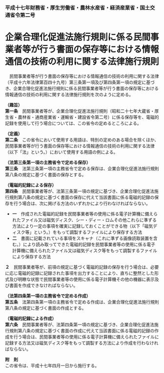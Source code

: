 ### 平成十七年財務省・厚生労働省・農林水産省・経済産業省・国土交通省令第二号  
# 企業合理化促進法施行規則に係る民間事業者等が行う書面の保存等における情報通信の技術の利用に関する法律施行規則  
　民間事業者等が行う書面の保存等における情報通信の技術の利用に関する法律（平成十六年法律第百四十九号）第三条第一項及び第四条第一項の規定に基づき、企業合理化促進法施行規則に係る民間事業者等が行う書面の保存等における情報通信の技術の利用に関する法律施行規則を次のように定める。  
  
**（趣旨）**  
**第一条**　民間事業者等が、企業合理化促進法施行規則（昭和二十七年大蔵省・厚生省・農林省・通商産業省・運輸省・建設省令第二号）に係る保存等を、電磁的記録を使用して行う場合については、この省令の定めるところによる。  
  
**（定義）**  
**第二条**　この省令において使用する用語は、特別の定めのある場合を除くほか、民間事業者等が行う書面の保存等における情報通信の技術の利用に関する法律（以下「法」という。）において使用する用語の例による。  
  
**（法第三条第一項の主務省令で定める保存）**  
**第三条**　法第三条第一項の主務省令で定める保存は、企業合理化促進法施行規則第八条の規定に基づく書面の保存とする。  
  
**（電磁的記録による保存）**  
**第四条**　民間事業者等が、法第三条第一項の規定に基づき、企業合理化促進法施行規則第八条の規定に基づく書面の保存に代えて当該書面に係る電磁的記録の保存を行う場合は、次に掲げる方法のいずれかにより行わなければならない。  
* **一**　作成された電磁的記録を民間事業者等の使用に係る電子計算機に備えられたファイル又は磁気ディスク、シー・ディー・ロムその他これらに準ずる方法により一定の事項を確実に記録しておくことができる物（以下「磁気ディスク等」という。）をもって調製するファイルにより保存する方法  
* **二**　書面に記載されている事項をスキャナ（これに準ずる画像読取装置を含む。）により読み取ってできた電磁的記録を民間事業者等の使用に係る電子計算機に備えられたファイル又は磁気ディスク等をもって調製するファイルにより保存する方法  
  
**２**　民間事業者等が、前項の規定に基づく電磁的記録の保存を行う場合は、必要に応じ電磁的記録に記録された事項を出力することにより、直ちに整然とした形式及び明瞭な状態で民間事業者等の使用に係る電子計算機その他の機器に表示及び書面を作成できなければならない。  
  
**（法第四条第一項の主務省令で定める作成）**  
**第五条**　法第四条第一項の主務省令で定める作成は、企業合理化促進法施行規則第八条の規定に基づく書面の作成とする。  
  
**（電磁的記録による作成）**  
**第六条**　民間事業者等が、法第四条第一項の規定に基づき、企業合理化促進法施行規則第八条の規定に基づく書面の作成に代えて当該書面に係る電磁的記録の作成を行う場合は、民間事業者等の使用に係る電子計算機に備えられたファイルに記録する方法又は磁気ディスク等をもって調製する方法により作成を行わなければならない。  
  
**附　則**  
この省令は、平成十七年四月一日から施行する。  
  

